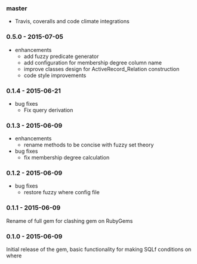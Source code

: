 ### master
* Travis, coveralls and code climate integrations

### 0.5.0 - 2015-07-05

* enhancements
    * add fuzzy predicate generator
    * add configuration for membership degree column name
    * improve classes design for ActiveRecord_Relation construction
    * code style improvements

### 0.1.4 - 2015-06-21

* bug fixes
    * Fix query derivation

### 0.1.3 - 2015-06-09

* enhancements
    * rename methods to be concise with fuzzy set theory
* bug fixes
    * fix membership degree calculation

### 0.1.2 - 2015-06-09

* bug fixes
    * restore fuzzy where config file

### 0.1.1 - 2015-06-09

Rename of full gem for clashing gem on RubyGems

### 0.1.0 - 2015-06-09

Initial release of the gem, basic functionality for making SQLf conditions on where
